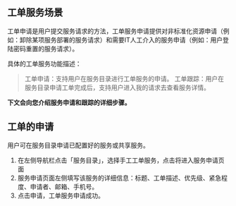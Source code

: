 ##	工单服务场景
工单申请是用户提交服务请求的方法，工单服务申请提供对非标准化资源申请（例如：卸除某项服务部署的服务请求）和需要IT人工介入的服务申请（例如：用户登陆密码重置的服务请求）。
 
具体的工单服务功能描述：
>工单申请：支持用户在服务目录进行工单服务的申请。
>	工单跟踪：用户在服务目录申请工单完成后，支持用户进入我的请求去查看服务详情。

**下文会向您介绍服务申请和跟踪的详细步骤。**
## 工单的申请
用户可在服务目录申请已配置好的服务或共享服务。
1.	在左侧导航栏点击「服务目录」，选择手工工单服务，点击将进入服务申请页面
2.	服务申请页面左侧填写该服务的详细信息：标题、工单描述、优先级、紧急程度、申请者、邮箱、手机号。
3.	点击申请，工单服务申请成功。
